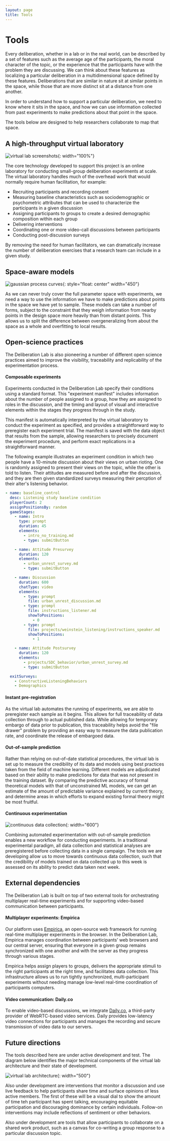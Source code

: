 ```yaml
---
layout: page
title: Tools
---
```


# Tools

Every deliberation, whether in a lab or in the real world, can be described by a set of features such as the average age of the participants, the moral character of the topic, or the experience that the participants have with the problem they are discussing. We can think about these features as localizing a particular deliberation in a multidimensional space defined by these features. Deliberations that are similar in nature sit at similar points in the space, while those that are more distinct sit at a distance from one another.

In order to understand how to support a particular deliberation, we need to know where it sits in the space, and how we can use information collected from past experiments to make predictions about that point in the space.

The tools below are designed to help researchers collaborate to map that space.

## A high-throughput virtual laboratory

![virtual lab screenshots](/assets/img/virtual_lab_screenshots.png){: width="100%"}

The core technology developed to support this project is an online laboratory for conducting small-group deliberation experiments at scale. The virtual laboratory handles much of the overhead work that would normally require human facilitation, for example:

- Recruiting participants and recording consent
- Measuring baseline characteristics such as sociodemographic or psychometric attributes that can be used to characterize the participants in a given discussion
- Assigning participants to groups to create a desired demographic composition within each group
- Delivering interventions
- Coordinating one or more video-call discussions between participants
- Conducting post-discussion surveys

By removing the need for human facilitators, we can dramatically increase the number of deliberation exercises that a research team can include in a given study.

## Space-aware models

![gaussian process curves](/assets/img/space_aware_model.png){: style="float: center" width="450"}

As we can never truly cover the full parameter space with experiments, we need a way to use the information we have to make predictions about points in the space we have yet to sample. These models can take a number of forms, subject to the constraint that they weigh information from nearby points in the design space more heavily than from distant points. This allows us to split the difference between overgeneralizing from about the space as a whole and overfitting to local results.

## Open-science practices

The Deliberation Lab is also pioneering a number of different open science practices aimed to improve the visibility, traceability and replicability of the experimentation process.

#### Composable experiments

Experiments conducted in the Deliberation Lab specify their conditions using a standard format. This "experiment manifest" includes information about the number of people assigned to a group, how they are assigned to roles in the discussion, and the timing and layout of visual and interactive elements within the stages they progress through in the study.

This manifest is automatically interpreted by the virtual laboratory to conduct the experiment as specified, and provides a straightforward way to preregister each experiment trial. The manifest is saved with the data object that results from the sample, allowing researchers to precisely document the experiment procedure, and perform exact replications in a straightforward manner.

The following example illustrates an experiment condition in which two people have a 10-minute discussion about their views on urban rioting. One is randomly assigned to present their views on the topic, while the other is told to listen. Their attitudes are measured before and after the discussion, and they are then given standardized surveys measuring their percption of their alter's listening behavior.

```yaml
- name: baseline_control
  desc: Listening study baseline condition
  playerCount: 2
  assignPositionsBy: random
  gameStages:
    - name: Intro
      type: prompt
      duration: 45
      elements:
        - intro_no_training.md
        - type: submitButton

    - name: Attitude Presurvey
      duration: 120
      elements:
        - urban_unrest_survey.md
        - type: submitButton

    - name: Discussion
      duration: 600
      chatType: video
      elements:
        - type: prompt
          file: urban_unrest_discussion.md
        - type: prompt
          file: instructions_listener.md
          showToPositions:
            - 0
        - type: prompt
          file: projects/weinstein_listening/instructions_speaker.md
          showToPositions:
            - 1

    - name: Attitude Postsurvey
      duration: 120
      elements:
        - projects/SDC_behavior/urban_unrest_survey.md
        - type: submitButton

  exitSurveys:
    - ConstructiveListeningBehaviors
    - Demographics
```

#### Instant pre-registration

As the virtual lab automates the running of experiments, we are able to preregister each sample as it begins. This allows for full traceability of data collection through to actual published data. While allowing for temporary embargo of data prior to publication, this traceability helps avoid the "file drawer" problem by providing an easy way to measure the data publication rate, and coordinate the release of embargoed data.

#### Out-of-sample prediction

Rather than relying on out-of-date statistical procedures, the virtual lab is set up to measure the credibility of its data and models using best practices taken from the field of machine learning. Different models are adjudicated based on their ability to make predictions for data that was not present in the training dataset. By comparing the predictive accuracy of formal theoretical models with that of unconstrained ML models, we can get an estimate of the amount of predictable variance explained by current theory, and determine areas in which efforts to expand existing formal theory might be most fruitful.

#### Continuous experimentation

![continuous data collection](/assets/img/continuous_data_collection.png){: width="600"}

Combining automated experimentation with out-of-sample prediction enables a new workflow for conducting experiments. In a traditional experimental paradigm, all data collection and statistical analyses are preregistered before collecting data in a single campaign. The tools we are developing allow us to move towards continuous data collection, such that the credibility of models trained on data collected up to this week is assessed on its ability to predict data taken next week.

## External dependencies

The Deliberation Lab is built on top of two external tools for orchestrating multiplayer real-time experiments and for supporting video-based communication between participants.

#### Multiplayer experiments: Empirica

Our platform uses [Empirica](https://empirica.ly), an open-source web framework for running real-time multiplayer experiments in the browser. In the Deliberation Lab, Empirica manages coordination between participants’ web browsers and our central server, ensuring that everyone in a given group remains synchronized with one another and with the server as they progress through various stages.

Empirica helps assign players to groups, delivers the appropriate stimuli to the right participants at the right time, and facilitates data collection. This infrastructure allows us to run tightly synchronized, multi-participant experiments without needing manage low-level real-time coordination of participants computers.

#### Video communication: Daily.co

To enable video-based discussions, we integrate [Daily.co](https://www.daily.co), a third-party provider of WebRTC-based video services. Daily provides low-latency video connections for participants and manages the recording and secure transmission of video data to our servers.


## Future directions

The tools described here are under active development and test. The diagram below identifies the major technical components of the virtual lab architecture and their state of development.

![virtual lab architecture](/assets/img/virtual_lab_architecture.png){: width="500"}

Also under development are interventions that monitor a discussion and use live feedback to help participants share time and surface opinions of less active members. The first of these will be a visual dial to show the amount of time teh participant has spent talking, encouraging equitable participation and discouraging dominance by certain individuals. Follow-on interventions may include reflections of sentiment or other behaviors.

Also under development are tools that allow participants to collaborate on a shared work product, such as a canvas for co-writing a group response to a particular discussion topic.
